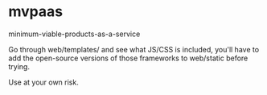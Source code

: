 # mvpaas
minimum-viable-products-as-a-service

Go through web/templates/ and see what JS/CSS is included, you'll have to add the open-source versions of those frameworks to web/static before trying.

Use at your own risk.
